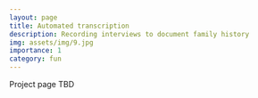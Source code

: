 ```yaml
---
layout: page
title: Automated transcription
description: Recording interviews to document family history
img: assets/img/9.jpg
importance: 1
category: fun
---
```


Project page TBD
